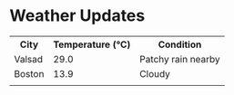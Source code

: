 # Weather Updates

<!-- WEATHER-UPDATE-START -->
<table><tr><th>City</th><th>Temperature (°C)</th><th>Condition</th></tr><tr><td>Valsad</td><td>29.0</td><td>Patchy rain nearby</td></tr><tr><td>Boston</td><td>13.9</td><td>Cloudy</td></tr><tr><td></td><td></td><td></td></tr></table>
<!-- WEATHER-UPDATE-END -->
